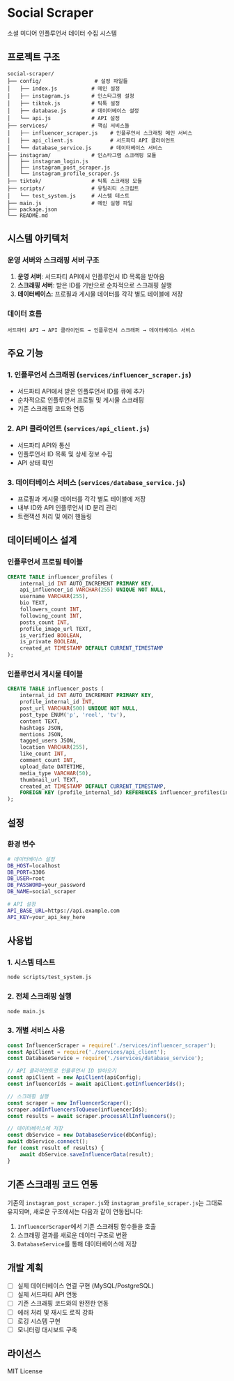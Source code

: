 # Social Scraper

소셜 미디어 인플루언서 데이터 수집 시스템

## 프로젝트 구조

```
social-scraper/
├── config/                 # 설정 파일들
│   ├── index.js           # 메인 설정
│   ├── instagram.js       # 인스타그램 설정
│   ├── tiktok.js          # 틱톡 설정
│   ├── database.js        # 데이터베이스 설정
│   └── api.js             # API 설정
├── services/              # 핵심 서비스들
│   ├── influencer_scraper.js    # 인플루언서 스크래핑 메인 서비스
│   ├── api_client.js            # 서드파티 API 클라이언트
│   └── database_service.js      # 데이터베이스 서비스
├── instagram/             # 인스타그램 스크래핑 모듈
│   ├── instagram_login.js
│   ├── instagram_post_scraper.js
│   └── instagram_profile_scraper.js
├── tiktok/                # 틱톡 스크래핑 모듈
├── scripts/               # 유틸리티 스크립트
│   └── test_system.js     # 시스템 테스트
├── main.js                # 메인 실행 파일
├── package.json
└── README.md
```

## 시스템 아키텍처

### 운영 서버와 스크래핑 서버 구조

1. **운영 서버**: 서드파티 API에서 인플루언서 ID 목록을 받아옴
2. **스크래핑 서버**: 받은 ID를 기반으로 순차적으로 스크래핑 실행
3. **데이터베이스**: 프로필과 게시물 데이터를 각각 별도 테이블에 저장

### 데이터 흐름

```
서드파티 API → API 클라이언트 → 인플루언서 스크래퍼 → 데이터베이스 서비스
```

## 주요 기능

### 1. 인플루언서 스크래핑 (`services/influencer_scraper.js`)
- 서드파티 API에서 받은 인플루언서 ID를 큐에 추가
- 순차적으로 인플루언서 프로필 및 게시물 스크래핑
- 기존 스크래핑 코드와 연동

### 2. API 클라이언트 (`services/api_client.js`)
- 서드파티 API와 통신
- 인플루언서 ID 목록 및 상세 정보 수집
- API 상태 확인

### 3. 데이터베이스 서비스 (`services/database_service.js`)
- 프로필과 게시물 데이터를 각각 별도 테이블에 저장
- 내부 ID와 API 인플루언서 ID 분리 관리
- 트랜잭션 처리 및 에러 핸들링

## 데이터베이스 설계

### 인플루언서 프로필 테이블
```sql
CREATE TABLE influencer_profiles (
    internal_id INT AUTO_INCREMENT PRIMARY KEY,
    api_influencer_id VARCHAR(255) UNIQUE NOT NULL,
    username VARCHAR(255),
    bio TEXT,
    followers_count INT,
    following_count INT,
    posts_count INT,
    profile_image_url TEXT,
    is_verified BOOLEAN,
    is_private BOOLEAN,
    created_at TIMESTAMP DEFAULT CURRENT_TIMESTAMP
);
```

### 인플루언서 게시물 테이블
```sql
CREATE TABLE influencer_posts (
    internal_id INT AUTO_INCREMENT PRIMARY KEY,
    profile_internal_id INT,
    post_url VARCHAR(500) UNIQUE NOT NULL,
    post_type ENUM('p', 'reel', 'tv'),
    content TEXT,
    hashtags JSON,
    mentions JSON,
    tagged_users JSON,
    location VARCHAR(255),
    like_count INT,
    comment_count INT,
    upload_date DATETIME,
    media_type VARCHAR(50),
    thumbnail_url TEXT,
    created_at TIMESTAMP DEFAULT CURRENT_TIMESTAMP,
    FOREIGN KEY (profile_internal_id) REFERENCES influencer_profiles(internal_id)
);
```

## 설정

### 환경 변수
```bash
# 데이터베이스 설정
DB_HOST=localhost
DB_PORT=3306
DB_USER=root
DB_PASSWORD=your_password
DB_NAME=social_scraper

# API 설정
API_BASE_URL=https://api.example.com
API_KEY=your_api_key_here
```

## 사용법

### 1. 시스템 테스트
```bash
node scripts/test_system.js
```

### 2. 전체 스크래핑 실행
```bash
node main.js
```

### 3. 개별 서비스 사용
```javascript
const InfluencerScraper = require('./services/influencer_scraper');
const ApiClient = require('./services/api_client');
const DatabaseService = require('./services/database_service');

// API 클라이언트로 인플루언서 ID 받아오기
const apiClient = new ApiClient(apiConfig);
const influencerIds = await apiClient.getInfluencerIds();

// 스크래핑 실행
const scraper = new InfluencerScraper();
scraper.addInfluencersToQueue(influencerIds);
const results = await scraper.processAllInfluencers();

// 데이터베이스에 저장
const dbService = new DatabaseService(dbConfig);
await dbService.connect();
for (const result of results) {
    await dbService.saveInfluencerData(result);
}
```

## 기존 스크래핑 코드 연동

기존의 `instagram_post_scraper.js`와 `instagram_profile_scraper.js`는 그대로 유지되며, 새로운 구조에서는 다음과 같이 연동됩니다:

1. `InfluencerScraper`에서 기존 스크래핑 함수들을 호출
2. 스크래핑 결과를 새로운 데이터 구조로 변환
3. `DatabaseService`를 통해 데이터베이스에 저장

## 개발 계획

- [ ] 실제 데이터베이스 연결 구현 (MySQL/PostgreSQL)
- [ ] 실제 서드파티 API 연동
- [ ] 기존 스크래핑 코드와의 완전한 연동
- [ ] 에러 처리 및 재시도 로직 강화
- [ ] 로깅 시스템 구현
- [ ] 모니터링 대시보드 구축

## 라이선스

MIT License 